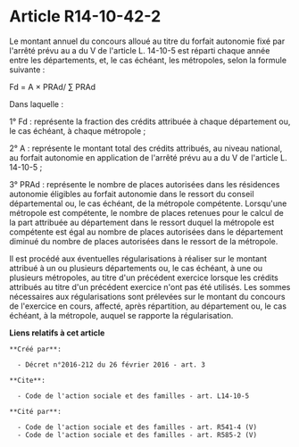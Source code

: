 # Article R14-10-42-2

Le montant annuel du concours alloué au titre du forfait autonomie fixé par l'arrêté prévu au a du V de l'article L. 14-10-5
est réparti chaque année entre les départements, et, le cas échéant, les métropoles, selon la formule suivante : 

Fd = A × PRAd/ ∑ PRAd 

Dans laquelle : 

1° Fd : représente la fraction des crédits attribuée à chaque département ou, le cas échéant, à chaque métropole ; 

2° A : représente le montant total des crédits attribués, au niveau national, au forfait autonomie en application de l'arrêté
prévu au a du V de l'article L. 14-10-5 ; 

3° PRAd : représente le nombre de places autorisées dans les résidences autonomie éligibles au forfait autonomie dans le
ressort du conseil départemental ou, le cas échéant, de la métropole compétente. Lorsqu'une métropole est compétente, le
nombre de places retenues pour le calcul de la part attribuée au département dans le ressort duquel la métropole est
compétente est égal au nombre de places autorisées dans le département diminué du nombre de places autorisées dans le ressort
de la métropole. 

Il est procédé aux éventuelles régularisations à réaliser sur le montant attribué à un ou plusieurs départements ou, le cas
échéant, à une ou plusieurs métropoles, au titre d'un précédent exercice lorsque les crédits attribués au titre d'un
précédent exercice n'ont pas été utilisés. Les sommes nécessaires aux régularisations sont prélevées sur le montant du
concours de l'exercice en cours, affecté, après répartition, au département ou, le cas échéant, à la métropole, auquel se
rapporte la régularisation.

**Liens relatifs à cet article**

	**Créé par**:

	  - Décret n°2016-212 du 26 février 2016 - art. 3

	**Cite**:

	  - Code de l'action sociale et des familles - art. L14-10-5

	**Cité par**:

	  - Code de l'action sociale et des familles - art. R541-4 (V)
	  - Code de l'action sociale et des familles - art. R585-2 (V)
